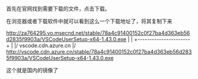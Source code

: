 
首先在官网找到需要下载的文件，点击下载。

在浏览器或者下载软件中就可以看到这么一个下载地址了，将其复制下来

http://za764295.vo.msecnd.net/stable/78a4c91400152c0f27ba4d363eb56d2835f9903a/VSCodeUserSetup-x64-1.43.0.exe
      |                      |
      +----------------------+
               |
              \|/
        vscode.cdn.azure.cn
              \|/
http://vscode.cdn.azure.cn/stable/78a4c91400152c0f27ba4d363eb56d2835f9903a/VSCodeUserSetup-x64-1.43.0.exe

这个就是国内的镜像了
